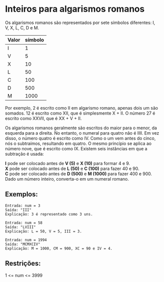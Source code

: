 # Inteiros para algarismos romanos

Os algarismos romanos são representados por sete símbolos diferentes: I, V, X, L, C, D e M.

Valor | símbolo
|--|--|
|I | 1|
|V | 5|
|X | 10|
|L | 50|
|C | 100|
|D | 500|
|M | 1000|

Por exemplo, 2 é escrito como II em algarismo romano, apenas dois um são somados. 12 é escrito como XII, que é simplesmente X + II. O número 27 é escrito como XXVII, que é XX + V + II.

Os algarismos romanos geralmente são escritos do maior para o menor, da esquerda para a direita. No entanto, o numeral para quatro não é IIII. Em vez disso, o número quatro é escrito como IV. Como o um vem antes do cinco, nós o subtraímos, resultando em quatro. O mesmo princípio se aplica ao número nove, que é escrito como IX. Existem seis instâncias em que a subtração é usada:

**I** pode ser colocado antes de **V (5)** e **X (10)** para formar 4 e 9.  
**X** pode ser colocado antes de **L (50)** e **C (100)** para fazer 40 e 90.  
**C** pode ser colocado antes de **D (500)** e **M (1000)** para fazer 400 e 900.  
Dado um número inteiro, converta-o em um numeral romano.  

## Exemplos:
```
Entrada: num = 3
Saída: "III"
Explicação: 3 é representado como 3 uns.
```
```
Entrada: num = 58
Saída: "LVIII"
Explicação: L = 50, V = 5, III = 3.
```
```
Entrada: num = 1994
Saída: "MCMXCIV"
Explicação: M = 1000, CM = 900, XC = 90 e IV = 4.
```

## Restrições:

1 <= num <= 3999  

